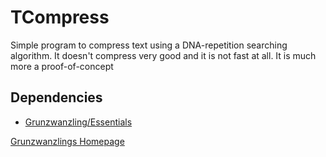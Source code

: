 # TCompress
Simple program to compress text using a DNA-repetition searching algorithm.
It doesn't compress very good and it is not fast at all. It is much more a proof-of-concept

## Dependencies
* [Grunzwanzling/Essentials](https://github.com/Grunzwanzling/Essentials)

[Grunzwanzlings Homepage](https://grunzwanzling.github.io)

